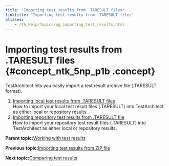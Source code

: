 ```yaml
--- 
title: "Importing test results from .TARESULT files"
linktitle: "Importing test results from .TARESULT files"
aliases: 
    - /TA_Help/Topics/ug_importing_test_results.html
---
```

# Importing test results from .TARESULT files {#concept_ntk_5np_p1b .concept}

TestArchitect lets you easily import a test result archive file \(.TARESULT format\).

1.  [Importing local test results from .TARESULT files](../../TA_Help/Topics/ug_importing_local_test_results.html)  
How to import your local test result files \(.TARESULT\) into TestArchitect as either local or repository results.
2.  [Importing repository test results from .TARESULT file](../../TA_Help/Topics/ug_importing_repo_test_results.html)  
How to import your repository test result files \(.TARESULT\) into TestArchitect as either local or repository results.

**Parent topic:**[Working with test results](../../TA_Help/Topics/Test_result.html)

**Previous topic:**[Importing test results from ZIP file](../../TA_Help/Topics/Test_result_import.html)

**Next topic:**[Comparing test results](../../TA_Help/Topics/Test_result_baselining.html)

